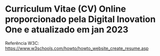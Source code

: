 # Curriculum Vitae (CV) Online proporcionado pela Digital Inovation One e atualizado em jan 2023

Referência W3C: https://www.w3schools.com/howto/howto_website_create_resume.asp
